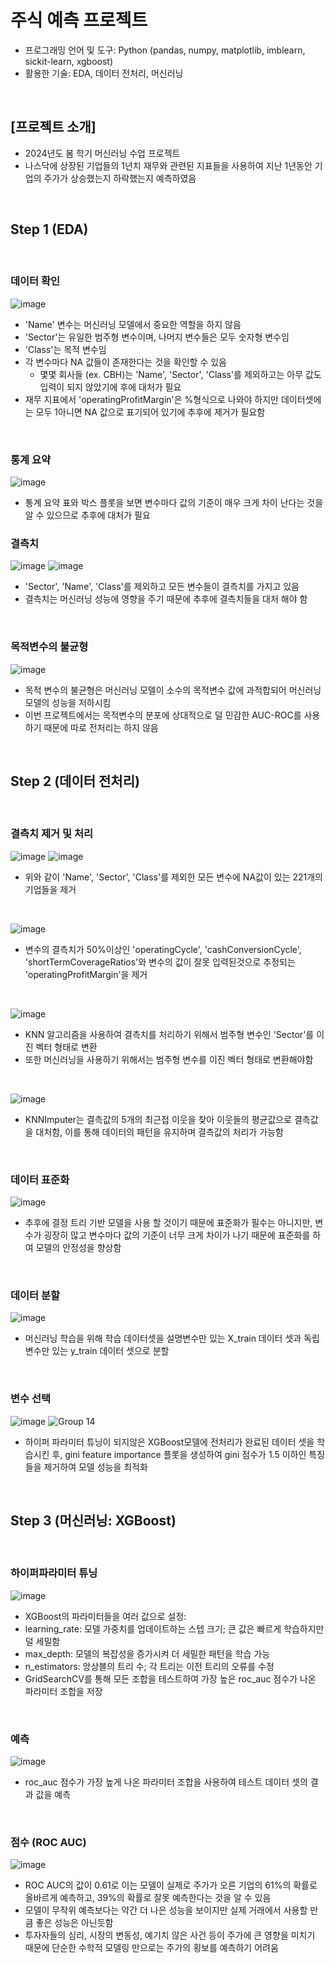 # 주식 예측 프로젝트
* 프로그래밍 언어 및 도구: Python (pandas, numpy, matplotlib, imblearn, sickit-learn, xgboost)
* 활용한 기술: EDA, 데이터 전처리, 머신러닝 

<br/>

## [프로젝트 소개]
* 2024년도 봄 학기 머신러닝 수업 프로젝트
* 나스닥에 상장된 기업들의 1년치 재무와 관련된 지표들을 사용하여 지난 1년동안 기업의 주가가 상승했는지 하락했는지 예측하였음

<br/>

## Step 1 (EDA)

<br/>

### 데이터 확인
![image](https://github.com/YounseoKim62/Data-Analysis-Projects-KR/assets/161654460/68b44d07-3e9a-420d-81fa-4381f7d4ec93)

* 'Name' 변수는 머신러닝 모델에서 중요한 역할을 하지 않음
* 'Sector'는 유일한 범주형 변수이며, 나머지 변수들은 모두 숫자형 변수임
* 'Class'는 목적 변수임
* 각 변수마다 NA 값들이 존재한다는 것을 확인할 수 있음
  * 몇몇 회사들 (ex. CBH)는 'Name', 'Sector', 'Class'를 제외하고는 아무 값도 입력이 되지 않았기에 후에 대처가 필요
* 재무 지표에서 'operatingProfitMargin'은 %형식으로 나와야 하지만 데이터셋에는 모두 1아니면 NA 값으로 표기되어 있기에 추후에 제거가 필요함

<br/>

### 통계 요약
![image](https://github.com/YounseoKim62/Data-Analysis-Projects-KR/assets/161654460/db206e4b-8723-4b6f-a7b1-ddae62337c4f)

* 통계 요약 표와 박스 플롯을 보면 변수마다 값의 기준이 매우 크게 차이 난다는 것을 알 수 있으므로 추후에 대처가 필요

### 결측치
![image](https://github.com/YounseoKim62/Data-Analysis-Projects-KR/assets/161654460/a65cf719-490b-4cac-9156-f1c470eef5cd)
![image](https://github.com/YounseoKim62/Data-Analysis-Projects-KR/assets/161654460/13f15b3d-d5cf-4e36-b4b0-c1e2545e4f8f)

* 'Sector', 'Name', 'Class'를 제외하고 모든 변수들이 결측치를 가지고 있음
* 결측치는 머신러닝 성능에 영향을 주기 때문에 추후에 결측치들을 대처 해야 함

<br/>

### 목적변수의 불균형
![image](https://github.com/YounseoKim62/Data-Analysis-Projects-KR/assets/161654460/f8be6cdd-1cc2-4419-bbe6-34b0c43dc703)

* 목적 변수의 불균형은 머신러닝 모델이 소수의 목적변수 값에 과적합되어 머신러닝 모델의 성능을 저하시킴
* 이번 프로젝트에서는 목적변수의 분포에 상대적으로 덜 민감한 AUC-ROC를 사용하기 때문에 따로 전처리는 하지 않음

<br/>

## Step 2 (데이터 전처리)

<br/>

### 결측치 제거 및 처리
![image](https://github.com/YounseoKim62/Data-Analysis-Projects-KR/assets/161654460/83a39fcb-fa34-427f-9fc2-b3f7834d5055)
![image](https://github.com/YounseoKim62/Data-Analysis-Projects-KR/assets/161654460/00b1ea7f-bb33-4c6c-9ba0-1c35f0fb4bbe)

* 위와 같이 'Name', 'Sector', 'Class'를 제외한 모든 변수에 NA값이 있는 221개의 기업들을 제거

<br/>

![image](https://github.com/YounseoKim62/Data-Analysis-Projects-KR/assets/161654460/a33622e1-f7b1-4877-a9a2-ddfc838fc374)

* 변수의 결측치가 50%이상인 'operatingCycle', 'cashConversionCycle', 'shortTermCoverageRatios'와 변수의 값이 잘못 입력된것으로 추정되는 'operatingProfitMargin'을 제거

<br/>

![image](https://github.com/YounseoKim62/Data-Analysis-Projects-KR/assets/161654460/793613e2-b023-453c-8cde-e435a5dc379d)

* KNN 알고리즘을 사용하여 결측치를 처리하기 위해서 범주형 변수인 'Sector'를 이진 벡터 형태로 변환
* 또한 머신러닝을 사용하기 위해서는 범주형 변수를 이진 벡터 형태로 변환해야함

<br/>

![image](https://github.com/YounseoKim62/Data-Analysis-Projects-KR/assets/161654460/eeb100d2-45de-4aaf-98b1-4dfc7631bd3c)

* KNNImputer는 결측값의 5개의 최근접 이웃을 찾아 이웃들의 평균값으로 결측값을 대처함, 이를 통해 데이터의 패턴을 유지하며 결측값의 처리가 가능함

<br/>

### 데이터 표준화
![image](https://github.com/YounseoKim62/Data-Analysis-Projects-KR/assets/161654460/af5f10ff-e88e-4d39-83f7-5dc1d196340a)

* 추후에 결정 트리 기반 모델을 사용 할 것이기 때문에 표준화가 필수는 아니지만, 변수가 굉장히 많고 변수마다 값의 기준이 너무 크게 차이가 나기 때문에 표준화를 하여 모델의 안정성을 향상함 

<br/>

### 데이터 분할
![image](https://github.com/YounseoKim62/Data-Analysis-Projects-KR/assets/161654460/0f192f61-8839-44bf-bc45-b4afda8b84ad)

* 머신러닝 학습을 위해 학습 데이터셋을 설명변수만 있는 X_train 데이터 셋과 독립변수만 있는 y_train 데이터 셋으로 분할

<br/>

### 변수 선택
![image](https://github.com/YounseoKim62/Data-Analysis-Projects-KR/assets/161654460/28708656-2e68-4d30-8fb5-4b2b07812464)
![Group 14](https://github.com/YounseoKim62/Data-Analysis-Projects-KR/assets/161654460/07b842bc-f172-48ab-adb9-8f1afcc83eff)

* 하이퍼 파라미터 튜닝이 되지않은 XGBoost모델에 전처리가 완료된 데이터 셋을 학습시킨 후, gini feature importance 플롯을 생성하여 gini 점수가 1.5 이하인 특징들을 제거하여 모델 성능을 최적화

<br/>

## Step 3 (머신러닝: XGBoost)

<br/>

### 하이퍼파라미터 튜닝
![image](https://github.com/YounseoKim62/Data-Analysis-Projects-KR/assets/161654460/a66c0583-a6ff-47eb-9cf8-86d54605e7dc)

* XGBoost의 파라미터들을 여러 값으로 설정:
 * learning_rate: 모델 가중치를 업데이트하는 스텝 크기; 큰 값은 빠르게 학습하지만 덜 세밀함
 * max_depth: 모델의 복잡성을 증가시켜 더 세밀한 패턴을 학습 가능
 * n_estimators: 앙상블의 트리 수; 각 트리는 이전 트리의 오류를 수정
* GridSearchCV를 통해 모든 조합을 테스트하여 가장 높은 roc_auc 점수가 나온 파라미터 조합을 저장 

<br/>

### 예측
![image](https://github.com/YounseoKim62/Data-Analysis-Projects-KR/assets/161654460/a39e6e91-d4eb-4de9-a73c-b7460064ec9e)

* roc_auc 점수가 가장 높게 나온 파라미터 조합을 사용하여 테스트 데이터 셋의 결과 값을 예측

<br/>

### 점수 (ROC AUC)
![image](https://github.com/YounseoKim62/Data-Analysis-Projects-KR/assets/161654460/a47bb48e-4799-4151-9d1a-ba950a94ec12)

* ROC AUC의 값이 0.61로 이는 모델이 실제로 주가가 오른 기업의 61%의 확률로 올바르게 예측하고, 39%의 확률로 잘못 예측한다는 것을 알 수 있음
* 모델이 무작위 예측보다는 약간 더 나은 성능을 보이지만 실제 거래에서 사용할 만큼 좋은 성능은 아닌듯함
* 투자자들의 심리, 시장의 변동성, 예기치 않은 사건 등이 주가에 큰 영향을 미치기 때문에 단순한 수학적 모델링 만으로는 주가의 횡보를 예측하기 어려움
